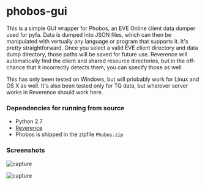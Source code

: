 # phobos-gui
This is a simple GUI wrapper for Phobos, an EVE Online client data dumper used for pyfa. Data is dumped into JSON files, which can then be manipulated with vertually any language or program that supports it. It's pretty straightforward. Once you select a valid EVE client directory and data dump directory, those paths will be saved for future use. Reverence will automatically find the client and shared resource directories, but in the off-chance that it incorrectly detects them, you can specify those as well.

This has only been tested on Windows, but will priobably work for Linux and OS X as well. It's also been tested only for TQ data, but whatever server works in Reverence should work here.

### Dependencies for running from source

* Python 2.7
* [Reverence](https://github.com/ntt/reverence)
* Phobos is shipped in the zipfile `Phobos.zip`

### Screenshots

![capture](https://cloud.githubusercontent.com/assets/3904767/9237455/ed78719c-4118-11e5-84e4-bb60d2950535.PNG)

![capture](https://cloud.githubusercontent.com/assets/3904767/9237438/d58e964c-4118-11e5-8ce6-6d981b577932.PNG)
